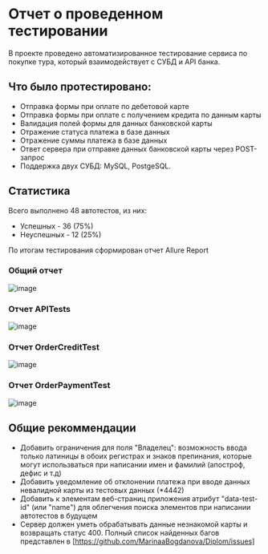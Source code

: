 # Отчет о проведенном тестировании
В проекте проведено автоматизированное тестирование сервиса по покупке тура, который взаимодействует с СУБД и API банка.
## Что было протестировано:
- Отправка формы при оплате по дебетовой карте
- Отправка формы при оплате с получением кредита по данным карты
- Валидация полей формы для данных банковской карты
- Отражение статуса платежа в базе данных
- Отражение суммы платежа в базе данных
- Ответ сервера при отправке данных банковской карты через POST-запрос
- Поддержка двух СУБД: MySQL, PostgeSQL.

## Статистика 

Всего выполнено 48 автотестов, из них:

- Успешных - 36 (75%)
- Неуспешных - 12 (25%)

По итогам тестирования сформирован отчет Allure Report
### Общий отчет
![image](https://github.com/user-attachments/assets/44b87039-7de3-4505-8437-4840899a3aaf)

### Отчет APITests
![image](https://github.com/user-attachments/assets/c3a2301e-f574-4a41-8d31-67d7154be3b9)

### Отчет OrderCreditTest
![image](https://github.com/user-attachments/assets/50a6d57b-0d39-4eeb-bb86-b10bf4ed7aa8)

### Отчет OrderPaymentTest
![image](https://github.com/user-attachments/assets/b8eb2809-b7e5-4ba7-bbaa-8a4dafc55d7a)


## Общие рекоммендации

- Добавить ограничения для поля "Владелец": возможность ввода только латиницы в обоих регистрах и знаков препинания, которые могут использваться при написании имен и фамилий (апостроф, дефис и т.д)
- Добавить уведомление об отклонении платежа при вводе данных невалидной карты из тестовых данных (*4442)
- Добавить к элементам веб-страниц приложения атрибут "data-test-id" (или "name") для облегчения поиска элементов при написании автотестов в будущем
- Сервер должен уметь обрабатывать данные незнакомой карты и возвращать статус 400.
Полный список найденных багов представлен в [https://github.com/MarinaaBogdanova/Diplom/issues]
